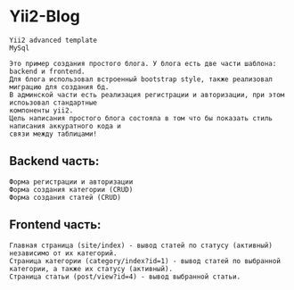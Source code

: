 # Yii2-Blog

    Yii2 advanced template
    MySql

    Это пример создания простого блога. У блога есть две части шаблона: backend и frontend. 
    Для блога использовал встроенный bootstrap style, также реализовал миграцию для создания бд. 
    В админской части есть реализация регистрации и авторизации, при этом испоьзовал стандартные 
    компоненты yii2.
    Цель написания простого блога состояла в том что бы показать стиль написания аккуратного кода и 
    связи между таблицами!

Backend часть:
--------------
    Форма регистрации и авторизации
    Форма создания категории (CRUD)
    Форма создания статей (CRUD)

Frontend часть:
--------------
    Главная страница (site/index) - вывод статей по статусу (активный) независимо от их категорий.
    Страница категории (category/index?id=1) - вывод статей по выбранной категории, а также их статусу (активный).
    Страница статьи (post/view?id=4) - вывод выбранной статьи.